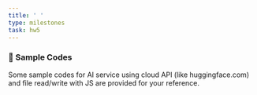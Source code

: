 ```yaml
---
title: ' '
type: milestones
task: hw5
---
```


### 📑 Sample Codes
Some sample codes for AI service using cloud API (like huggingface.com) and file read/write with JS are provided for your reference.
